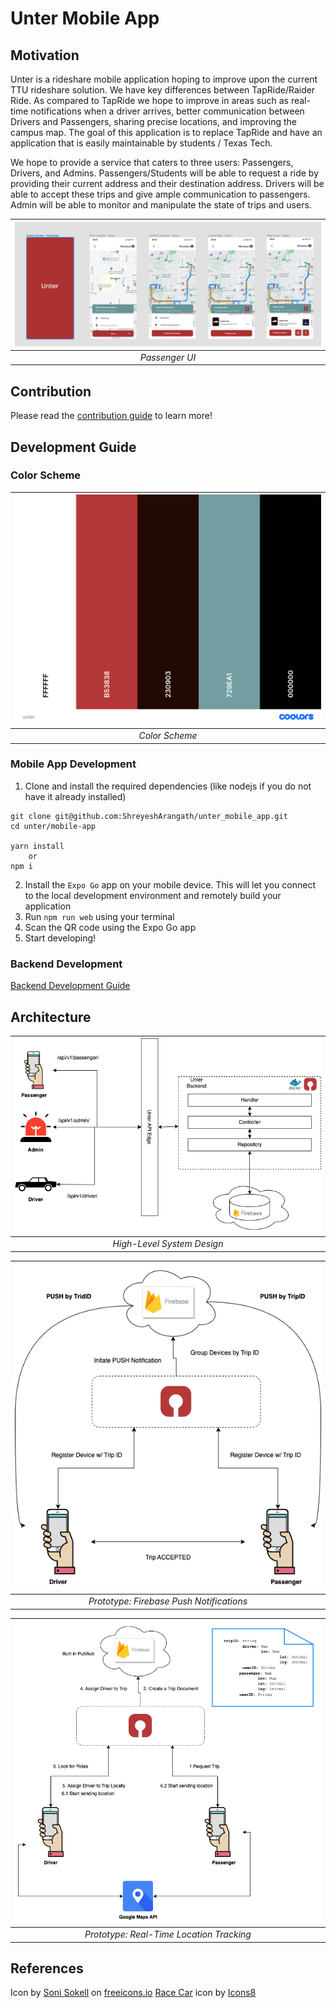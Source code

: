 # Unter Mobile App 

## Motivation 
Unter is a rideshare mobile application hoping to improve upon the current TTU rideshare solution. We have key differences between TapRide/Raider Ride. As compared to TapRide we hope to improve in areas such as real-time notifications when a driver arrives, better communication between Drivers and Passengers, sharing precise locations, and improving the campus map. The goal of this application is to replace TapRide and have an application that is easily maintainable by students / Texas Tech. 

We hope to provide a service that caters to three users: Passengers, Drivers, and Admins. Passengers/Students will be able to request a ride by providing their current address and their destination address. Drivers will be able to accept these trips and give ample communication to passengers. Admin will be able to monitor and manipulate the state of trips and users.


| ![UI Prototype](./design/passenger_ui.png) | 
|:--:| 
| *Passenger UI* |


## Contribution 

Please read the [contribution guide](contributing.md) to learn more!

## Development Guide


### Color Scheme 
| ![Color Scheme](./design/unter_color_scheme.png) | 
|:--:| 
| *Color Scheme* |

### Mobile App Development 
1. Clone and install the required dependencies (like nodejs if you do not have it already installed)
```
git clone git@github.com:ShreyeshArangath/unter_mobile_app.git
cd unter/mobile-app 

yarn install 
    or
npm i
```
2. Install the `Expo Go` app on your mobile device. This will let you connect to the local development environment and remotely build your application 
3. Run `npm run web` using your terminal
4. Scan the QR code using the Expo Go app 
5. Start developing! 

### Backend Development
 
[Backend Development Guide](./backend/README.md)

## Architecture

| ![High Level System Design](./design/abstract_design.png) | 
|:--:| 
| *High-Level System Design* |

| ![PUSH Notifications](./design/notifications.png) | 
|:--:| 
| *Prototype: Firebase Push Notifications* |


| ![Real-Time Location Tracking](./design/real_time_tracking.png) | 
|:--:| 
| *Prototype: Real-Time Location Tracking* |


## References 
Icon by <a href="https://freeicons.io/profile/6200">Soni Sokell</a> on <a href="https://freeicons.io">freeicons.io</a>
<a target="_blank" href="https://icons8.com/icon/22546/race-car">Race Car</a> icon by <a target="_blank" href="https://icons8.com">Icons8</a>
